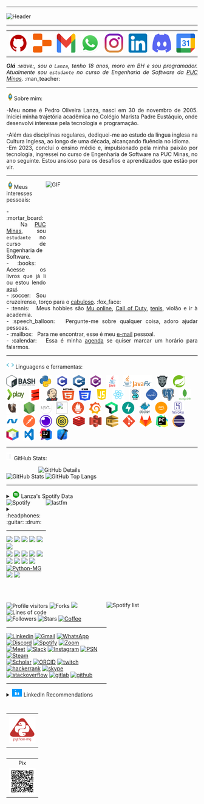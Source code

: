 <!--- Olá, esse é meu readme, fique à vontade para utilizá-lo como quiser! -->

-----

<div>
<img align="center" alt="Header" src="https://github.com/pedro-lanzaa/pedro-lanzaa/blob/main/2222.gif?raw=true"/>
</div>

-----

<div align="center">
<table>
<tr>
 <td align="center" colspan="11"></td>
</tr> 
<tr>
<td><a href="https://github.com/pedro-lanzaa" target="_blank"><img src="https://github.com/pedro-lanzaa/pedro-lanzaa/blob/main/img/github5.png?raw=true" width="50px" height="50px"/></a>
</td>
<td><a href="https://replit.com/@pedrooliveirala"><img src="https://github.com/pedro-lanzaa/pedro-lanzaa/blob/main/img/replit3.svg?raw=true" width="50px" height="50px"/></a>
</td>
<td><a href="mailto:pedrooliveiralanza@gmail.com" target="_blank"><img src="https://github.com/pedro-lanzaa/pedro-lanzaa/blob/main/img/gmail3.png?raw=true" width="50px" height="50px"/></a>
</td>
<td><a href="https://wa.me/5531980402103" target="_blank"><img src="https://github.com/pedro-lanzaa/pedro-lanzaa/blob/main/img/wpp2.png?raw=true" width="50px" height="50px"/></a>
</td>
<td><a href="https://www.instagram.com/_pedrolanza_/" target="_blank"><img src="https://github.com/pedro-lanzaa/pedro-lanzaa/blob/main/img/insta2.png?raw=true" width="50px" height="50px"/></a>
</td>
<td><a href="https://www.linkedin.com/in/pedro-lanza" target="_blank"><img src="https://github.com/pedro-lanzaa/pedro-lanzaa/blob/main/img/linkedin2.png?raw=true" width="50px" height="50px"/></a>
</td>
<!--<td><a href="https://slack.com/app_redirect?channel=UVD9N6VCL"><img src="https://github.com/pedro-lanzaa/pedro-lanzaa/blob/main/img/slack.png?raw=true" width="50px" height="50px"/></a>
</td>-->
<td><a href="https://discordapp.com/users/959151773728251914" target="_blank"><img src="https://github.com/pedro-lanzaa/pedro-lanzaa/blob/main/img/discord2.png?raw=true" width="50px" height="50px"/></a>
</td>
</td>
<td><a href="https://calendly.com/aramuni/" target="_blank"><img src="https://github.com/pedro-lanzaa/pedro-lanzaa/blob/main/img/calendar2.png?raw=true" width="50px" height="50px"/></a>
</td>
</tr>
<tr>
 <td align="center" colspan="11"></td>
</tr> 
</table>

</div>
<div align="justify">
<i><b>Olá</b> :wave:, sou o <code>Lanza</code>, tenho 18 anos, moro em BH e sou programador. Atualmente sou <code>estudante</code> no curso de Engenharia de Software da <a href="https://www.pucminas.br/" target="_blank">PUC Minas</a>.</i> :man_teacher:<br />
</div>

-----

<img height="20" alt="GIF" src="https://github.com/pedro-lanzaa/pedro-lanzaa/blob/main/img/soulgem.gif?raw=true"/>Sobre mim:

<div align="justify">
-Meu nome é Pedro Oliveira Lanza, nasci em 30 de novembro de 2005. Iniciei minha trajetória acadêmica no Colégio Marista Padre Eustáquio, onde desenvolvi interesse pela tecnologia e programação.

-Além das disciplinas regulares, dediquei-me ao estudo da língua inglesa na Cultura Inglesa, ao longo de uma década, alcançando fluência no idioma.                                                                     
-Em 2023, concluí o ensino médio e, impulsionado pela minha paixão por tecnologia, ingressei no curso de Engenharia de Software na PUC Minas, no ano seguinte. Estou ansioso para os desafios e aprendizados que estão por vir.






</div>

-----

<div>
<div>
<img align="right" alt="GIF" src="https://github.com/pedro-lanzaa/pedro-lanzaa/blob/main/2121.gif?raw=true" width="400px" height="300px"/>
</div>

<img height="20" alt="GIF" src="https://github.com/pedro-lanzaa/pedro-lanzaa/blob/main/img/soulgem.gif?raw=true"/>Meus interesses pessoais:

<div align="justify">
<p> 
- :mortar_board: &nbsp; Na <a href="https://www.pucminas.br/" target="_blank">PUC Minas</a>, sou <code>estudante</code> no curso de Engenharia de <br />Software.<br />
- :books: &nbsp; Acesse os livros que já li ou estou lendo <a href="https://www.skoob.com.br/perfil/Aramuni" target="_blank">aqui</a>.<br />
- :soccer: &nbsp; Sou cruzeirense, torço para o <a href="https://socio5estrelas.com.br/" target="_blank">cabuloso</a>. :fox_face:<br />
- :tennis: &nbsp; Meus hobbies são <a href="https://muonline.webzen.com/pt" target="_blank">Mu online</a>, <a href="https://www.callofduty.com/br/pt/" target="_blank">Call of Duty</a>, <a href="https://olympico.com.br/esportes/basquete/" target="_blank">tenis</a>, violão e ir à academia.<br />
- :speech_balloon: &nbsp; Pergunte-me sobre qualquer coisa, adoro ajudar pessoas.<br />
- :mailbox: &nbsp; Para me encontrar, esse é meu <a href="mailto:pedro-lanzaa@gmail.com" target="_blank">e-mail</a> pessoal.<br />
- :calendar: &nbsp; Essa é minha <a href="https://calendly.com/aramuni/30min" target="_blank">agenda</a> se quiser marcar um horário para falarmos.<br />
</p>
</div>
</div>

-----

<div>

<img height="20" alt="GIF" src="https://github.com/pedro-lanzaa/pedro-lanzaa/blob/main/img/skills.gif?raw=true"/>&nbsp;Linguagens e ferramentas:

<code><a href="https://www.gnu.org/software/bash/" target="_blank"><img height="32" src="https://github.com/pedro-lanzaa/pedro-lanzaa/blob/main/img/bash.png?raw=true"/></a></code>
&nbsp; 
<code><a href="https://www.python.org/" target="_blank"><img width="32" height="32" src="https://github.com/pedro-lanzaa/pedro-lanzaa/blob/main/img/python.png?raw=true"/></a></code>
&nbsp; 
<code><a href="https://www.open-std.org/jtc1/sc22/wg14/" target="_blank"><img width="32" height="32" src="https://github.com/pedro-lanzaa/pedro-lanzaa/blob/main/img/c.png?raw=true"/></a></code>
&nbsp; 
<code><a href="https://isocpp.org/" target="_blank"><img width="32" height="32" src="https://github.com/pedro-lanzaa/pedro-lanzaa/blob/main/img/cpp.svg?raw=true"/></a></code>
&nbsp; 
<code><a href="https://docs.microsoft.com/pt-br/dotnet/csharp/" target="_blank"><img width="32" height="32" src="https://github.com/pedro-lanzaa/pedro-lanzaa/blob/main/img/csharp.png?raw=true"/></a></code>
&nbsp; 
<code><a href="https://www.java.com/pt-BR/" target="_blank"><img width="32" height="32" src="https://github.com/pedro-lanzaa/pedro-lanzaa/blob/main/img/java.png?raw=true"/></a></code>
&nbsp; 
<code><a href="https://openjfx.io/" target="_blank"><img height="32" src="https://github.com/pedro-lanzaa/pedro-lanzaa/blob/main/img/javafx.png?raw=true"/></a></code>
&nbsp; 
<code><a href="https://www.primefaces.org/" target="_blank"><img width="32" height="32" src="https://github.com/pedro-lanzaa/pedro-lanzaa/blob/main/img/primefaces.png?raw=true"/></a></code>
&nbsp;
<code><a href="https://spring.io/" target="_blank"><img width="32" height="32" src="https://github.com/pedro-lanzaa/pedro-lanzaa/blob/main/img/spring.png?raw=true"/></a></code>
&nbsp;
<code><a href="https://www.playframework.com/" target="_blank"><img width="48" height="32" src="https://github.com/pedro-lanzaa/pedro-lanzaa/blob/main/img/play.png?raw=true"/></a></code>
&nbsp;
<code><a href="https://www.scala-lang.org/" target="_blank"><img width="32" height="32" src="https://github.com/pedro-lanzaa/pedro-lanzaa/blob/main/img/scala.png?raw=true"/></a></code>
&nbsp;
<code><a href="https://www.jenkins.io/" target="_blank"><img width="32" height="32" src="https://github.com/pedro-lanzaa/pedro-lanzaa/blob/main/img/jenkins.svg?raw=true"/></a></code>
&nbsp;
<code><a href="https://www.w3schools.com/html/" target="_blank"><img width="32" height="32" src="https://github.com/pedro-lanzaa/pedro-lanzaa/blob/main/img/html.svg?raw=true"/></a></code>
&nbsp; 
<code><a href="https://www.w3schools.com/css/" target="_blank"><img width="32" height="32" src="https://github.com/pedro-lanzaa/pedro-lanzaa/blob/main/img/css.svg?raw=true"/></a></code>
&nbsp; 
<code><a href="https://www.w3schools.com/js/" target="_blank"><img width="32" height="32" src="https://github.com/pedro-lanzaa/pedro-lanzaa/blob/main/img/js.png?raw=true"/></a></code>
&nbsp; 
<code><a href="https://pt-br.reactjs.org/" target="_blank"><img width="32" height="32" src="https://github.com/pedro-lanzaa/pedro-lanzaa/blob/main/img/react.png?raw=true"/></a></code>
&nbsp; 
<code><a href="https://docs.microsoft.com/pt-br/windows/win32/lwef/using-vbscript" target="_blank"><img width="32" height="32" src="https://github.com/pedro-lanzaa/pedro-lanzaa/blob/main/img/vbs.png?raw=true"/></a></code>
&nbsp; 
<code><a href="https://www.mysql.com/" target="_blank"><img width="32" height="32" src="https://github.com/pedro-lanzaa/pedro-lanzaa/blob/main/img/mysql.png?raw=true"/></a></code>
&nbsp; 
<code><a href="https://www.postgresql.org/" target="_blank"><img width="32" height="32" src="https://github.com/pedro-lanzaa/pedro-lanzaa/blob/main/img/postgresql.png?raw=true"/></a></code>
&nbsp; 
<code><a href="https://www.mongodb.com/pt-br" target="_blank"><img width="32" height="32" src="https://github.com/pedro-lanzaa/pedro-lanzaa/blob/main/img/mongodb.png?raw=true"/></a></code>
&nbsp; 
<code><a href="https://dbeaver.io/" target="_blank"><img width="32" height="32" src="https://github.com/pedro-lanzaa/pedro-lanzaa/blob/main/img/dbeaver.png?raw=true"/></a></code>
&nbsp; 
<code><a href="https://nodejs.org/en/" target="_blank"><img width="32" height="32" src="https://github.com/pedro-lanzaa/pedro-lanzaa/blob/main/img/nodejs.png?raw=true"/></a></code>
&nbsp;
<code><a href="https://nextjs.org/" target="_blank"><img width="32" height="32" src="https://github.com/pedro-lanzaa/pedro-lanzaa/blob/main/img/nextjs.png?raw=true"/></a></code>
&nbsp;
<code><a href="https://jestjs.io/pt-BR/" target="_blank"><img width="30" height="32" src="https://github.com/pedro-lanzaa/pedro-lanzaa/blob/main/img/jest.png?raw=true"/></a></code>
&nbsp;
<code><a href="https://prometheus.io/" target="_blank"><img width="32" height="32" src="https://github.com/pedro-lanzaa/pedro-lanzaa/blob/main/img/prometheus.png?raw=true"/></a></code>
&nbsp;
<code><a href="https://grafana.com/" target="_blank"><img width="32" height="32" src="https://github.com/pedro-lanzaa/pedro-lanzaa/blob/main/img/grafana.png?raw=true"/></a></code>
&nbsp; 
<code><a href="https://newrelic.com/pt" target="_blank"><img width="32" height="32" src="https://github.com/pedro-lanzaa/pedro-lanzaa/blob/main/img/newrelic.png?raw=true"/></a></code>
&nbsp; 
<code><a href="https://fastapi.tiangolo.com/" target="_blank"><img width="32" height="32" src="https://github.com/pedro-lanzaa/pedro-lanzaa/blob/main/img/fastapi.svg?raw=true"/></a></code>
&nbsp; 
<code><a href="https://www.docker.com/" target="_blank"><img width="32" height="32" src="https://github.com/pedro-lanzaa/pedro-lanzaa/blob/main/img/docker.png?raw=true"/></a></code>
&nbsp; 
<code><a href="https://aws.amazon.com/pt/" target="_blank"><img width="32" height="32" src="https://github.com/pedro-lanzaa/pedro-lanzaa/blob/main/img/aws.png?raw=true"/></a></code>
&nbsp; 
<code><a href="https://www.heroku.com/" target="_blank"><img width="32" height="32" src="https://github.com/pedro-lanzaa/pedro-lanzaa/blob/main/img/heroku.png?raw=true"/></a></code>
&nbsp; 
<code><a href="https://dotnet.microsoft.com/en-us/" target="_blank"><img width="32" height="32" src="https://github.com/pedro-lanzaa/pedro-lanzaa/blob/main/img/dotnet.png?raw=true"/></a></code>
&nbsp; 
<code><a href="https://www.postman.com/" target="_blank"><img width="32" height="32" src="https://github.com/pedro-lanzaa/pedro-lanzaa/blob/main/img/postman.png?raw=true"/></a></code>
&nbsp; 
<code><a href="https://insomnia.rest/" target="_blank"><img width="32" height="32" src="https://github.com/pedro-lanzaa/pedro-lanzaa/blob/main/img/insomnia.png?raw=true"/></a></code>
&nbsp; 
<code><a href="https://www.soapui.org/" target="_blank"><img width="32" height="32" src="https://github.com/pedro-lanzaa/pedro-lanzaa/blob/main/img/soap.png?raw=true"/></a></code>
&nbsp; 
<code><a href="https://redis.io/" target="_blank"><img width="32" height="32" src="https://github.com/pedro-lanzaa/pedro-lanzaa/blob/main/img/redis.png?raw=true"/></a></code>
&nbsp;
<code><a href="https://aws.amazon.com/pt/s3/" target="_blank"><img width="32" height="32" src="https://github.com/pedro-lanzaa/pedro-lanzaa/blob/main/img/s3.svg?raw=true"/></a></code>
&nbsp;
<code><a href="https://aws.amazon.com/pt/sqs/" target="_blank"><img width="32" height="32" src="https://github.com/pedro-lanzaa/pedro-lanzaa/blob/main/img/sqs.png?raw=true"/></a></code>
&nbsp;
<code><a href="https://git-scm.com/" target="_blank"><img width="32" height="32" src="https://github.com/pedro-lanzaa/pedro-lanzaa/blob/main/img/git.png?raw=true"/></a></code>
&nbsp; 
<code><a href="https://about.gitlab.com/" target="_blank"><img width="32" height="32" src="https://github.com/pedro-lanzaa/pedro-lanzaa/blob/main/img/gitlab.png?raw=true"/></a></code>
&nbsp; 
<code><a href="https://www.jetbrains.com/pt-br/pycharm/download/" target="_blank"><img width="32" height="32" src="https://github.com/pedro-lanzaa/pedro-lanzaa/blob/main/img/pc.png?raw=true"/></a></code>
&nbsp; 
<code><a href="https://www.eclipse.org/downloads/" target="_blank"><img width="32" height="32" src="https://github.com/pedro-lanzaa/pedro-lanzaa/blob/main/img/eclipse.png?raw=true"/></a></code>
&nbsp; 
<code><a href="https://netbeans.apache.org/" target="_blank"><img width="32" height="32" src="https://github.com/pedro-lanzaa/pedro-lanzaa/blob/main/img/netbeans.png?raw=true"/></a></code>
&nbsp;
<code><a href="https://code.visualstudio.com/" target="_blank"><img width="32" height="32" src="https://github.com/pedro-lanzaa/pedro-lanzaa/blob/main/img/vs.png?raw=true"/></a></code>
&nbsp;
<code><a href="https://www.jetbrains.com/idea/" target="_blank"><img width="32" height="32" src="https://github.com/pedro-lanzaa/pedro-lanzaa/blob/main/img/intellij.png?raw=true"/></a></code>
&nbsp;
<code><a href="https://developer.apple.com/xcode/" target="_blank"><img width="32" height="32" src="https://github.com/pedro-lanzaa/pedro-lanzaa/blob/main/img/xcode.png?raw=true"/></a></code>
</div>

-----

<img height="20" alt="GIF" src="https://github.com/pedro-lanzaa/pedro-lanzaa/blob/main/img/graphic.gif?raw=true"/>GitHub Stats:

<div>
<img align="right" alt="GitHub Details" width="420px" src="http://github-profile-summary-cards.vercel.app/api/cards/profile-details?username=pedro-lanzaa&theme=github_dark"/>
<!--- <img alt="GitHub Commits" width="200px" src="http://github-profile-summary-cards.vercel.app/api/cards/productive-time?username=pedro-lanzaa&theme=github_dark"/> -->
<img alt="GitHub Stats" width="200px" src="http://github-profile-summary-cards.vercel.app/api/cards/stats?username=pedro-lanzaa&theme=github_dark"/>
<img alt="GitHub Top Langs" width="200px" src="http://github-profile-summary-cards.vercel.app/api/cards/repos-per-language?username=pedro-lanzaa&theme=github_dark"/>
</div>

-----

<div>
<div>
<details>
<summary><img height="20" alt="GIF" src="https://github.com/pedro-lanzaa/pedro-lanzaa/blob/main/img/spotify.gif?raw=true"/> Lanza's Spotify Data</summary>
<img src="https://data-card-for-spotify.herokuapp.com/api/card?user_id=5gbaepjd5zbi3sv0jcdsvcps9" alt="Data Card for Spotify">
</details>
</div>
<div>
<!-- <a href="https://twitter.com/joaoaramuni" target="_blank"><img align="right" width="400px" height="270px" alt="tweets" src="https://github-readme-twitter.gazf.vercel.app/api?id=joaoaramuni"/></a> -->
<a href="https://www.last.fm/pt/user/joaoaramuni" target="_blank"><img align="right" width="400px" height="270px" alt="lastfm" src="https://lastfm-recently-played.vercel.app/api?user=pedrolanzaaa&width=300"/></a>
</div>
<div>
<img alt="Spotify" width="200px" height="270px" src="https://spotify-github-profile.vercel.app/api/view?uid=5gbaepjd5zbi3sv0jcdsvcps9&cover_image=true&theme=default"/> &nbsp; &nbsp; 
<img alt="Spotify list" width="240px" height="280px" align="right" src="https://spotify-recently-played-readme.vercel.app/api?user=5gbaepjd5zbi3sv0jcdsvcps9&count=10"/>
</div>
<div>
<details>
<summary>:headphones: :guitar: :drum:</summary>

[Post Malone. - Big Jet Plane - Live Cover](https://github.com/pedro-lanzaa/pedro-lanzaa/blob/main/5998.mp4)

</details>
</div>
</div>

-----

<div>
<table align="right">
<tr>
 <td align="center" colspan="1"></td>
</tr> 
<tr>
<td><a href="https://pythonmg.github.io/" target="_blank"><img src="https://github.com/pedro-lanzaa/pedro-lanzaa/blob/main/img/pythonmg.png?raw=true" width="70px" height="70px"/></a></td>
</tr>
<tr>
 <td align="center" colspan="1"></td>
</tr> 
</table>
<img src="https://img.shields.io/badge/Python-Expert-blue?logo=Python"/>
<img src="https://img.shields.io/badge/Java-Expert-blue"/>
<img src="https://img.shields.io/badge/C-Enthusiast-blue"/>
<img src="https://img.shields.io/badge/TDD-Advocate-blue"/>
<img src="https://img.shields.io/badge/Clean%20Code-Evangelist-blue"/>
<img src="https://img.shields.io/badge/Open%20Source-Lover-blue?logo=opensourceinitiative"/>
<br />
<img src="https://img.shields.io/badge/Flask-Dev-blue?logo=Flask"/>
<img src="https://img.shields.io/badge/FastAPI-Dev-blue?logo=FastAPI"/>
<img src="https://img.shields.io/badge/JavaScript-Dev-blue?logo=javascript"/>
<img src="https://img.shields.io/badge/Node.js-Dev-blue?logo=Node.js"/>
<img src="https://img.shields.io/badge/Next.js-Dev-blue?logo=Next.js"/>
<img src="https://img.shields.io/badge/AWS-Dev-blue?logo=amazonaws"/>
<img src="https://img.shields.io/badge/Docker-Dev-blue?logo=docker"/>
<img src="https://img.shields.io/badge/Grafana-Dev-blue?logo=grafana"/>
<img src="https://img.shields.io/badge/New%20Relic-Dev-blue?logo=newrelic"/>
<a href="https://github.com/pythonmg" target="_blank"><img alt="Python-MG" src="https://img.shields.io/badge/Siga%20a%20comunidade%20mineira%20de%20python%3A-Python--MG-blue?logo=Python"/></a>
<img src="https://img.shields.io/badge/OS-macOS-informational?logo=apple&logoColor=white"/>
<img src="https://img.shields.io/badge/OS-Linux-informational?logo=linux&logoColor=white"/>
<br />
<img alt="Profile visitors" src="https://komarev.com/ghpvc/?username=pedro-lanzaa"/>
<img alt="Forks" src="https://img.shields.io/github/forks/pedro-lanzaa/pedro-lanzaa?logo=git"/>
<a href="https://stars.github.com/nominate/" target="_blank"><img src="https://img.shields.io/static/v1?label=%F0%9F%8C%9F&message=If%20useful&color=blue"/></a>
<img alt="Lines of code" src="https://img.shields.io/badge/Somando--se%20os%20reposit%C3%B3rios%3A-%2B100%20mil%20linhas%20de%20c%C3%B3digo%20compartilhadas-blue?logo=GitHub"/>
<br />
<img alt="Followers" src="https://img.shields.io/github/followers/pedro-lanzaa?style=social"/>
<img alt="Stars" src="https://img.shields.io/github/stars/pedro-lanzaa?style=social"/>
<a href="https://github.com/pedro-lanzaa/pedro-lanzaa/blob/main/img/pix10.png?raw=true" target="_blank"><img alt="Coffee" src="https://img.shields.io/badge/Buy%20me%20a%20coffee-white?logo=buymeacoffee&logoColor=black"/></a>
</div>

-----

<div>
<table align="right">
<tr>
 <td align="center" colspan="1">Pix</td>
</tr> 
<tr>
<td><img src="https://github.com/pedro-lanzaa/pedro-lanzaa/blob/main/img/qrcode-pix.png?raw=true" width="70px" height="70px"/></td>
</tr>
</table>
<a href="https://www.linkedin.com/in/pedro-lanza" target="_blank"><img alt="Linkedin" src="https://img.shields.io/badge/LinkedIn-0077B5?style=for-the-badge&logo=linkedin&logoColor=white"/></a>
<a href="mailto:pedro-lanzaa@gmail.com" target="_blank"><img alt="Gmail" src="https://img.shields.io/badge/Gmail-D14836?style=for-the-badge&logo=gmail&logoColor=white"/></a>
<a href="https://wa.me/5531998603012" target="_blank"><img alt="WhatsApp" src="https://img.shields.io/badge/WhatsApp-25D366?style=for-the-badge&logo=whatsapp&logoColor=white"/></a>
<a href="https://discordapp.com/users/680792674252750895" target="_blank"><img alt="Discord" src="https://img.shields.io/badge/Discord-7289DA?style=for-the-badge&logo=discord&logoColor=white"/></a>
<a href="https://open.spotify.com/user/5gbaepjd5zbi3sv0jcdsvcps9" target="_blank"><img alt="Spotify" src="https://img.shields.io/badge/Spotify-1ED760?&style=for-the-badge&logo=spotify&logoColor=white"/></a>
<a href="https://us05web.zoom.us/j/2425760565?pwd=aDR1L3RRY2x4U09iWDVTRWxxMjdmQT09" target="_blank"><img alt="Zoom" src="https://img.shields.io/badge/Zoom-2D8CFF?style=for-the-badge&logo=zoom&logoColor=white"/></a><br />
<a href="https://meet.google.com/ova-vvcq-hbx" target="_blank"><img alt="Meet" src="https://img.shields.io/badge/Google%20Meet-00897B?style=for-the-badge&logo=google-meet&logoColor=white"/></a>
<a href="https://slack.com/app_redirect?channel=UVD9N6VCL" target="_blank"><img alt="Slack" src="https://img.shields.io/badge/Slack-4A154B?style=for-the-badge&logo=slack&logoColor=white"/></a>
<a href="https://www.instagram.com/_pedrolanza_/" target="_blank"><img alt="Instagram" src="https://img.shields.io/badge/Instagram-E4405F?style=for-the-badge&logo=instagram&logoColor=white"/></a>
<a href="https://www.playstation.com/pt-br/support/account/add-friends-psn/" target="_blank"><img alt="PSN" src="https://img.shields.io/badge/PlayStation-003791?style=for-the-badge&logo=playstation&logoColor=white"/></a>
<a href="https://steamcommunity.com/id/pedro-lanzaa/" target="_blank"><img alt="Steam" src="https://img.shields.io/badge/Steam-000000?style=for-the-badge&logo=steam&logoColor=white"/></a><br />
<a href="https://scholar.google.com.br/citations?user=OARYxSYAAAAJ&hl=pt-BR&oi=ao" target="_blank"><img alt="Scholar" src="https://img.shields.io/badge/Google_Scholar-4285F4?style=for-the-badge&logo=google-scholar&logoColor=white"/></a>
<a href="https://orcid.org/
0000-0001-7538-5927" target="_blank"><img alt="ORCID" src="https://img.shields.io/badge/orcid-A6CE39?style=for-the-badge&logo=orcid&logoColor=white"/></a>
<a href="https://www.twitch.tv/pedro-lanzaa" target="_blank"><img alt="twitch" src="https://img.shields.io/badge/Twitch-9146FF?style=for-the-badge&logo=twitch&logoColor=white"/></a>
<a href="https://www.hackerrank.com/pedro-lanzaa" target="_blank"><img alt="hackerrank" src="https://img.shields.io/badge/-Hackerrank-2EC866?style=for-the-badge&logo=HackerRank&logoColor=white"/></a>
<a href="https://join.skype.com/invite/dcKhOAFaJ5cz" target="_blank"><img alt="skype" src="https://img.shields.io/badge/Skype-00AFF0?style=for-the-badge&logo=skype&logoColor=white"/></a>
<br />
<a href="https://stackoverflow.com/users/22206141/aramuni" target="_blank"><img alt="stackoverflow" src="https://img.shields.io/badge/Stack_Overflow-FE7A16?style=for-the-badge&logo=stack-overflow&logoColor=white"/></a>
<a href="https://gitlab.com/pedro-lanzaa" target="_blank"><img alt="gitlab" src="https://img.shields.io/badge/GitLab-330F63?style=for-the-badge&logo=gitlab&logoColor=white"/></a>
<a href="https://github.com/pedro-lanzaa" target="_blank"><img alt="github" src="https://img.shields.io/badge/GitHub-100000?style=for-the-badge&logo=github&logoColor=white"/></a>
</div>

-----

<div>
<details>
<summary><img height="20" alt="GIF" src="https://github.com/pedro-lanzaa/pedro-lanzaa/blob/main/img/linkedin2.gif?raw=true"/> LinkedIn Recommendations</summary>
<div>
<table>
<tr>
 <td align="center" colspan="1"></td>
</tr> 
<tr>
<td>
<img align="center" src="https://github.com/pedro-lanzaa/pedro-lanzaa/blob/main/img/R1.png?raw=true" alt="R1"/>
</td>
</tr>
<tr>
<td>
<img align="center" src="https://github.com/pedro-lanzaa/pedro-lanzaa/blob/main/img/R2.png?raw=true" alt="R2"/>
</td>
</tr>
<tr>
<td>
<img align="center" src="https://github.com/pedro-lanzaa/pedro-lanzaa/blob/main/img/R3.png?raw=true" alt="R3"/>
</td>
</tr>
<tr>
<td>
<img align="center" src="https://github.com/pedro-lanzaa/pedro-lanzaa/blob/main/img/R4.png?raw=true" alt="R4"/>
</td>
</tr>
<tr>
<td>
<img align="center" src="https://github.com/pedro-lanzaa/pedro-lanzaa/blob/main/img/R5.png?raw=true" alt="R5"/>
</td>
</tr>
<tr>
<td>
<img align="center" src="https://github.com/pedro-lanzaa/pedro-lanzaa/blob/main/img/R6.png?raw=true" alt="R6"/>
</td>
</tr>
<tr>
 <td align="center" colspan="1"></td>
</tr> 
</table>
</div>
</details>
</div>

<div align="center">

```text

 .----------------.  .----------------.  .-----------------. .----------------.  .----------------. 
| .--------------. || .--------------. || .--------------. || .--------------. || .--------------. |
| |   _____      | || |      __      | || | ____  _____  | || |   ________   | || |      __      | |
| |  |_   _|     | || |     /  \     | || ||_   \|_   _| | || |  |  __   _|  | || |     /  \     | |
| |    | |       | || |    / /\ \    | || |  |   \ | |   | || |  |_/  / /    | || |    / /\ \    | |
| |    | |   _   | || |   / ____ \   | || |  | |\ \| |   | || |     .'.' _   | || |   / ____ \   | |
| |   _| |__/ |  | || | _/ /    \ \_ | || | _| |_\   |_  | || |   _/ /__/ |  | || | _/ /    \ \_ | |
| |  |________|  | || ||____|  |____|| || ||_____|\____| | || |  |________|  | || ||____|  |____|| |
| |              | || |              | || |              | || |              | || |              | |
| '--------------' || '--------------' || '--------------' || '--------------' || '--------------' |
 '----------------'  '----------------'  '----------------'  '----------------'  '----------------' 

```                                        

</div>
<div>
<table>
<tr>
 <td align="center" colspan="2"></td>
</tr> 
<tr>
<td>
<a href="mailto:pedro-lanzaa@gmail.com" target="_blank"><img align="center" width="600px" height="120px" src="https://github.com/pedro-lanzaa/pedro-lanzaa/blob/main/257.png?raw=true" alt="github-footer2"/></a>
</td>
<td>
<a href="https://github.com/pedro-lanzaa" target="_blank"><img align="center" width="600px" height="120px" src="https://github.com/pedro-lanzaa/pedro-lanzaa/blob/main/256.png?raw=true" alt="github-footer1"/></a>
</td>
</tr>
<tr>
 <td align="center" colspan="2"></td>
</tr> 
</table>
</div>

-----

<div>
<table align="center">
<tr>
 <td align="center" colspan="2"></td>
</tr> 
<tr>
<td>
<a href="https://github.com/pedro-lanzaa" target="_blank"><img src="https://github.com/pedro-lanzaa/pedro-lanzaa/blob/main/logo.png?raw=true" width="50px" height="50px"/></a>
</td>
<td>
| Créditos: <a href="https://github.com/pedro-lanzaa" target="_blank">© 2024 Lanza</a><br />
| Última atualização: 14/05/2024
</td>
</tr>
<tr>
 <td align="center" colspan="2"></td>
</tr> 
</table>
</div>

-----

<div>
<img align="center" alt="Footer" width="1200px" height="40px" src="https://github.com/pedro-lanzaa/pedro-lanzaa/blob/main/img/footer-gray.gif?raw=true"/>
</div>

<!-- Obrigado pela visita! -->
